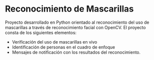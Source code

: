 # Reconocimiento de Mascarillas
Proyecto desarrollado en Python orientado al reconocimiento del uso de mascarillas a través de reconocimiento facial con OpenCV. El proyecto consta de los siguientes elementos:
- Verificación del uso de mascarillas en vivo
- Identificación de personas en el cuadro de enfoque
- Mensajes de notificación con los resultados del reconocimiento.
